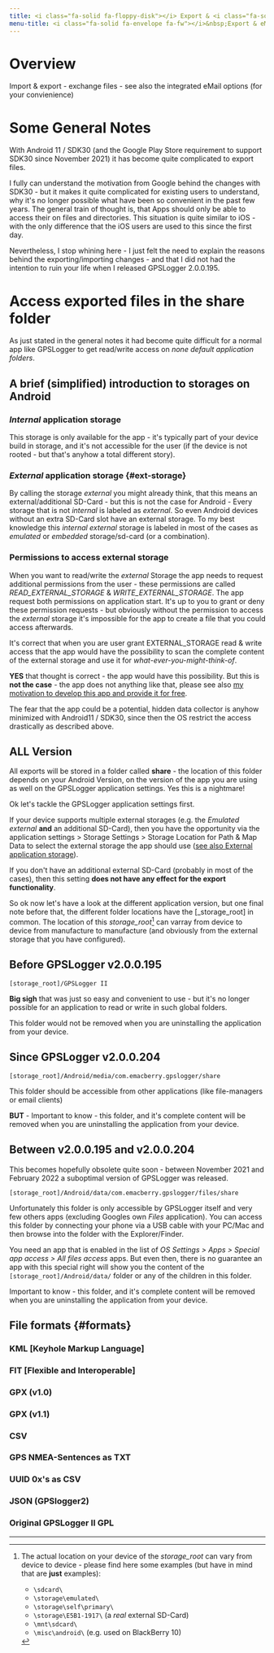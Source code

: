 ```yaml
---
title: <i class="fa-solid fa-floppy-disk"></i> Export & <i class="fa-solid fa-envelope"></i> eMail
menu-title: <i class="fa-solid fa-envelope fa-fw"></i>&nbsp;Export & eMail
---
```


# Overview
Import & export  - exchange files - see also the integrated eMail options (for your convienience) 

# Some General Notes
With Android 11 / SDK30 (and the Google Play Store requirement to support SDK30 since November 2021) it has become
quite complicated to export files.

I fully can understand the motivation from Google behind the changes with SDK30 - but it makes it quite
complicated for existing users to understand, why it's no longer possible what have been so convenient in the
past few years. The general train of thought is, that Apps should only be able to access their on files and
directories. This situation is quite similar to iOS - with the only difference that the iOS users are used to
this since the first day.

Nevertheless, I stop whining here - I just felt the need to explain the reasons behind the exporting/importing
changes - and that I did not had the intention to ruin your life when I released GPSLogger 2.0.0.195.

# Access exported files in the **share** folder
As just stated in the general notes it had become quite difficult for a normal app like GPSLogger to get read/write
access on _none default application folders_.

## A brief (simplified) introduction to storages on Android
### _Internal_ application storage
This storage is only available for the app - it's typically part of your device build in storage, and it's not
accessible for the user (if the device is not rooted - but that's anyhow a total different story).

### _External_ application storage {#ext-storage}
By calling the storage _external_ you might already think, that this means an external/additional SD-Card - but this is
not the case for Android - Every storage that is not _internal_ is labeled as _external_. So even Android devices
without an extra SD-Card slot have an external storage. To my best knowledge this _internal external_ storage is
labeled in most of the cases as _emulated_ or _embedded_ storage/sd-card (or a combination).

### Permissions to access external storage
When you want to read/write the _external_ Storage the app needs to request additional permissions from the user -
these permissions are called _READ_EXTERNAL_STORAGE_ & _WRITE_EXTERNAL_STORAGE_. The app request both permissions on
application start. It's up to you to grant or deny these permission requests - but obviously without the permission to
access the _external_ storage it's impossible for the app to create a file that you could access afterwards.

It's correct that when you are user grant EXTERNAL_STORAGE read & write access that the app would have the possibility
to scan the complete content of the external storage and use it for _what-ever-you-might-think-of_.

**YES** that thought is correct - the app would have this possibility. But this is **not the case** - the app does not
anything like that, please see also [my motivation to develop this app and provide it for free](../1000-intro/#motivation).

The fear that the app could be a potential, hidden data collector is anyhow minimized with Android11 / SDK30, since
then the OS restrict the access drastically as described above.

## ALL Version

All exports will be stored in a folder called **share** - the location of this folder depends on your Android Version,
on the version of the app you are using as well on the GPSLogger application settings. Yes this is a nightmare!

Ok let's tackle the GPSLogger application settings first.

If your device supports multiple external storages (e.g. the _Emulated external_ **and** an additional SD-Card), then
you have the opportunity via the application settings > Storage Settings > Storage Location for Path & Map Data to
select the external storage the app should use ([see also External application storage](#ext-storage)).

If you don't have an additional external SD-Card (probably in most of the cases), then this setting **does not have any
effect for the export functionality**.

So ok now let's have a look at the different application version, but one final note before that, the different folder
locations have the \[_storage_root\] in common. The location of this _storage_root_[^1] can varray from device to device
from manufacture to manufacture (and obviously from the external storage that you have configured).

## Before GPSLogger v2.0.0.195

`[storage_root]/GPSLogger II`

**Big sigh** that was just so easy and convenient to use - but it's no longer possible for an application to read or
write in such global folders.

This folder would not be removed when you are uninstalling the application from your device.

## Since GPSLogger v2.0.0.204

`[storage_root]/Android/media/com.emacberry.gpslogger/share`

This folder should be accessible from other applications (like file-managers or email clients)

**BUT** - Important to know - this folder, and it's complete content will be removed when you are uninstalling the
application from your device.

## Between v2.0.0.195 and v2.0.0.204
This becomes hopefully obsolete quite soon - between November 2021 and February 2022 a suboptimal version of GPSLogger
was released.

`[storage_root]/Android/data/com.emacberry.gpslogger/files/share`

Unfortunately this folder is only accessible by GPSLogger itself and very few others apps (excluding Googles own _Files_
application). You can access this folder by connecting your phone via a USB cable with your PC/Mac and then browse into
the folder with the Explorer/Finder.

You need an app that is enabled in the list of _OS Settings > Apps > Special app access > All files access_ apps. But
even then, there is no guarantee an app with this special right will show you the content of
the `[storage_root]/Android/data/` folder or any of the children in this folder.

Important to know - this folder, and it's complete content will be removed when you are uninstalling the application
from your device.

## File formats {#formats}

### KML \[Keyhole Markup Language\]

### FIT \[Flexible and Interoperable\]

### GPX (v1.0)

### GPX (v1.1)

### CSV

### GPS NMEA-Sentences as TXT

### UUID 0x's as CSV

### JSON (GPSlogger2)

### Original GPSLogger II GPL

---
[^1]: The actual location on your device of the _storage_root_ can vary from device to device - please find here some 
      examples (but have in mind that are **just** examples):
      - `\sdcard\`
      - `\storage\emulated\`
      - `\storage\self\primary\`
      - `\storage\E5B1-1917\` (a _real_ external SD-Card)
      - `\mnt\sdcard\`
      - `\misc\android\` (e.g. used on BlackBerry 10)